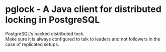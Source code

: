 # pglock - A Java client for distributed locking in PostgreSQL

PostgreSQL's backed distributed lock.  
Make sure it is always configured to talk to leaders and not followers in the case of replicated setups.
